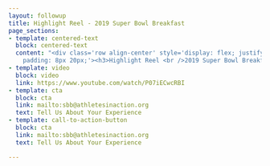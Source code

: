 ```yaml
---
layout: followup
title: Highlight Reel - 2019 Super Bowl Breakfast
page_sections:
- template: centered-text
  block: centered-text
  content: "<div class='row align-center' style='display: flex; justify-content: center;
    padding: 8px 20px;'><h3>Highlight Reel <br />2019 Super Bowl Breakfast</h3></div>"
- template: video
  block: video
  link: https://www.youtube.com/watch/P07iECwcRBI
- template: cta
  block: cta
  link: mailto:sbb@athletesinaction.org
  text: Tell Us About Your Experience
- template: call-to-action-button
  block: cta
  link: mailto:sbb@athletesinaction.org
  text: Tell Us About Your Experience

---
```

